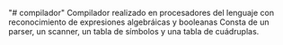 "# compilador" 
Compilador realizado en procesadores del lenguaje con reconocimiento de expresiones algebráicas y booleanas
Consta de un parser, un scanner, un tabla de símbolos y una tabla de cuádruplas.
